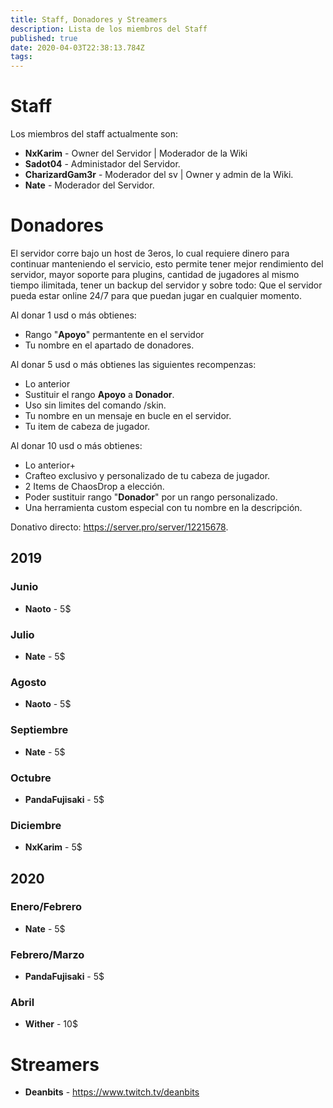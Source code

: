 ```yaml
---
title: Staff, Donadores y Streamers
description: Lista de los miembros del Staff
published: true
date: 2020-04-03T22:38:13.784Z
tags: 
---
```


# Staff
Los miembros del staff actualmente son:

- **NxKarim** - Owner del Servidor | Moderador de la Wiki
- **Sadot04** - Administador del Servidor.
- **CharizardGam3r** - Moderador del sv | Owner y admin de la Wiki.
- **Nate** - Moderador del Servidor.

# Donadores
El servidor corre bajo un host de 3eros, lo cual requiere dinero para continuar manteniendo el servicio, esto permite tener mejor rendimiento del servidor, mayor soporte para plugins, cantidad de jugadores al mismo tiempo ilimitada, tener un backup del servidor y sobre todo: Que el servidor pueda estar online 24/7 para que puedan jugar en cualquier momento.

Al donar 1 usd o más obtienes:

- Rango "**Apoyo**" permantente en el servidor
- Tu nombre en el apartado de donadores.

Al donar 5 usd o más obtienes las siguientes recompenzas:

- Lo anterior 
- Sustituir el rango **Apoyo** a **Donador**.
- Uso sin limites del comando /skin.
- Tu nombre en un mensaje en bucle en el servidor.
- Tu item de cabeza de jugador.

Al donar 10 usd o más obtienes:
- Lo anterior+ 
- Crafteo exclusivo y personalizado de tu cabeza de jugador.
- 2 Items de ChaosDrop a elección.
- Poder sustituir rango "**Donador**" por un rango personalizado.
- Una herramienta custom especial con tu nombre en la descripción.


Donativo directo: https://server.pro/server/12215678.


## 2019
### Junio
- **Naoto** - 5$
### Julio
- **Nate** - 5$
### Agosto
- **Naoto** - 5$
### Septiembre
- **Nate** - 5$
### Octubre
- **PandaFujisaki** - 5$
### Diciembre
- **NxKarim** - 5$
## 2020
### Enero/Febrero
- **Nate** - 5$
### Febrero/Marzo
- **PandaFujisaki** - 5$
### Abril 
- **Wither** - 10$

# Streamers
- **Deanbits** - https://www.twitch.tv/deanbits